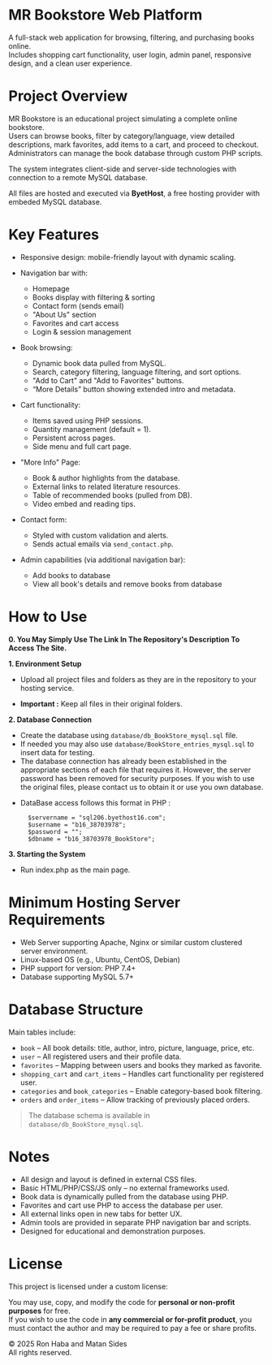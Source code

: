 # MR Bookstore Web Platform

A full-stack web application for browsing, filtering, and purchasing books online.  
Includes shopping cart functionality, user login, admin panel, responsive design, and a clean user experience.

# Project Overview

MR Bookstore is an educational project simulating a complete online bookstore.  
Users can browse books, filter by category/language, view detailed descriptions, mark favorites, add items to a cart, and proceed to checkout.  
Administrators can manage the book database through custom PHP scripts.  

The system integrates client-side and server-side technologies with connection to a remote MySQL database.

All files are hosted and executed via **ByetHost**, a free hosting provider with embeded MySQL database.

# Key Features

* Responsive design: mobile-friendly layout with dynamic scaling.
* Navigation bar with:
    - Homepage
    - Books display with filtering & sorting
    - Contact form (sends email)
    - "About Us" section
    - Favorites and cart access
    - Login & session management

* Book browsing:
    - Dynamic book data pulled from MySQL.
    - Search, category filtering, language filtering, and sort options.
    - "Add to Cart" and "Add to Favorites" buttons.
    - “More Details” button showing extended intro and metadata.

* Cart functionality:
    - Items saved using PHP sessions.
    - Quantity management (default = 1).
    - Persistent across pages.
    - Side menu and full cart page.

* "More Info" Page:
    - Book & author highlights from the database.
    - External links to related literature resources.
    - Table of recommended books (pulled from DB).
    - Video embed and reading tips.

* Contact form:
    - Styled with custom validation and alerts.
    - Sends actual emails via `send_contact.php`.

* Admin capabilities (via additional navigation bar):
    - Add books to database
    - View all book's details and remove books from database

# How to Use

**0. You May Simply Use The Link In The Repository's Description To Access The Site.**

**1. Environment Setup**

   - Upload all project files and folders as they are in the repository to your hosting service.
    
   * **Important :** Keep all files in their original folders.

**2. Database Connection**  

   - Create the database using `database/db_BookStore_mysql.sql` file.
   - If needed you may also use `database/BookStore_entries_mysql.sql` to insert data for testing. 
   - The database connection has already been established in the appropriate sections of each file that requires it. However, the server password has been removed for security purposes. If you wish to use the original files, please contact us to obtain it or use you own database.

   * DataBase access follows this format in PHP :

           $servername = "sql206.byethost16.com";
           $username = "b16_38703978";
           $password = "";
           $dbname = "b16_38703978_BookStore";
     
**3. Starting the System**

   - Run index.php as the main page.

# Minimum Hosting Server Requirements
   - Web Server supporting Apache, Nginx or similar custom clustered server environment.
   - Linux-based OS (e.g., Ubuntu, CentOS, Debian)
   - PHP support for version: PHP 7.4+
   - Database supporting MySQL 5.7+

# Database Structure

Main tables include:

- `book` – All book details: title, author, intro, picture, language, price, etc.
- `user` – All registered users and their profile data.
- `favorites` – Mapping between users and books they marked as favorite.
- `shopping_cart` and `cart_items` – Handles cart functionality per registered user.
- `categories` and `book_categories` – Enable category-based book filtering.
- `orders` and `order_items` – Allow tracking of previously placed orders.

> The database schema is available in `database/db_BookStore_mysql.sql`.

# Notes

- All design and layout is defined in external CSS files.
- Basic HTML/PHP/CSS/JS only – no external frameworks used.
- Book data is dynamically pulled from the database using PHP.
- Favorites and cart use PHP to access the database per user.
- All external links open in new tabs for better UX.
- Admin tools are provided in separate PHP navigation bar and scripts.
- Designed for educational and demonstration purposes.

# License

This project is licensed under a custom license:

You may use, copy, and modify the code for **personal or non-profit purposes** for free.  
If you wish to use the code in **any commercial or for-profit product**, you must contact the author and may be required to pay a fee or share profits.

© 2025 Ron Haba and Matan Sides  
All rights reserved.
